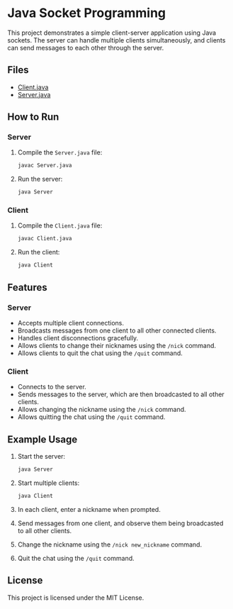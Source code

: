 # Java Socket Programming

This project demonstrates a simple client-server application using Java sockets. The server can handle multiple clients simultaneously, and clients can send messages to each other through the server.

## Files

- [Client.java](#file:Client.java-context)
- [Server.java](#file:Server.java-context)

## How to Run

### Server

1. Compile the `Server.java` file:
    ```sh
    javac Server.java
    ```

2. Run the server:
    ```sh
    java Server
    ```

### Client

1. Compile the `Client.java` file:
    ```sh
    javac Client.java
    ```

2. Run the client:
    ```sh
    java Client
    ```

## Features

### Server

- Accepts multiple client connections.
- Broadcasts messages from one client to all other connected clients.
- Handles client disconnections gracefully.
- Allows clients to change their nicknames using the `/nick` command.
- Allows clients to quit the chat using the `/quit` command.

### Client

- Connects to the server.
- Sends messages to the server, which are then broadcasted to all other clients.
- Allows changing the nickname using the `/nick` command.
- Allows quitting the chat using the `/quit` command.

## Example Usage

1. Start the server:
    ```sh
    java Server
    ```

2. Start multiple clients:
    ```sh
    java Client
    ```

3. In each client, enter a nickname when prompted.
4. Send messages from one client, and observe them being broadcasted to all other clients.
5. Change the nickname using the `/nick new_nickname` command.
6. Quit the chat using the `/quit` command.

## License

This project is licensed under the MIT License.